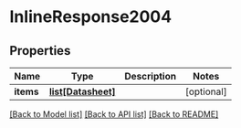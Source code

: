 # InlineResponse2004

## Properties
Name | Type | Description | Notes
------------ | ------------- | ------------- | -------------
**items** | [**list[Datasheet]**](Datasheet.md) |  | [optional] 

[[Back to Model list]](../README.md#documentation-for-models) [[Back to API list]](../README.md#documentation-for-api-endpoints) [[Back to README]](../README.md)

